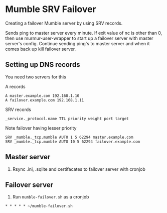 # Mumble SRV Failover
Creating a failover Mumble server by using SRV records.

Sends ping to master server every minute. If exit value of nc is other than 0, then use murmur-user-wrapper to start up a failover server with master server's config. Continue sending ping's to master server and when it comes back up kill failover server.

## Setting up DNS records

You need two servers for this

A records

```
A master.example.com 192.168.1.10
A failover.example.com 192.168.1.11
```
SRV records

`_service._protocol.name TTL priority weight port target`

Note failover having lesser priority

```
SRV _mumble._tcp.mumble AUTO 1 5 62294 master.example.com
SRV _mumble._tcp.mumble AUTO 10 5 62294 failover.example.com
```
## Master server
1. Rsync .ini, .sqlite and certifacates to failover server with cronjob

## Failover server
1. Run `mumble-failover.sh` as a cronjob

```
* * * * * ~/mumble-failover.sh
```


